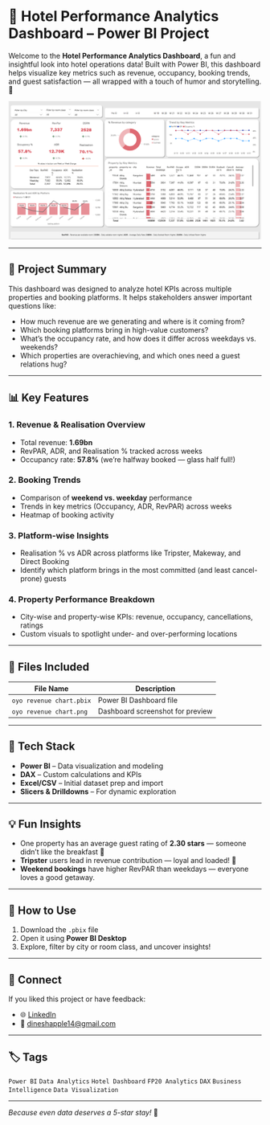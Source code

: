 # 🏨 Hotel Performance Analytics Dashboard – Power BI Project

Welcome to the **Hotel Performance Analytics Dashboard**, a fun and insightful look into hotel operations data! Built with Power BI, this dashboard helps visualize key metrics such as revenue, occupancy, booking trends, and guest satisfaction — all wrapped with a touch of humor and storytelling. 🌟

![Dashboard Screenshot](oyo%20revenue%20chart.png)

---

## 📌 Project Summary

This dashboard was designed to analyze hotel KPIs across multiple properties and booking platforms. It helps stakeholders answer important questions like:

- How much revenue are we generating and where is it coming from?
- Which booking platforms bring in high-value customers?
- What’s the occupancy rate, and how does it differ across weekdays vs. weekends?
- Which properties are overachieving, and which ones need a guest relations hug?

---

## 📊 Key Features

### 1. **Revenue & Realisation Overview**
- Total revenue: **1.69bn**
- RevPAR, ADR, and Realisation % tracked across weeks
- Occupancy rate: **57.8%** (we’re halfway booked — glass half full!)

### 2. **Booking Trends**
- Comparison of **weekend vs. weekday** performance
- Trends in key metrics (Occupancy, ADR, RevPAR) across weeks
- Heatmap of booking activity

### 3. **Platform-wise Insights**
- Realisation % vs ADR across platforms like Tripster, Makeway, and Direct Booking
- Identify which platform brings in the most committed (and least cancel-prone) guests

### 4. **Property Performance Breakdown**
- City-wise and property-wise KPIs: revenue, occupancy, cancellations, ratings
- Custom visuals to spotlight under- and over-performing locations

---

## 📁 Files Included

| File Name              | Description                                 |
|------------------------|---------------------------------------------|
| `oyo revenue chart.pbix` | Power BI Dashboard file                    |
| `oyo revenue chart.png`  | Dashboard screenshot for preview           |

---

## 🧰 Tech Stack

- **Power BI** – Data visualization and modeling
- **DAX** – Custom calculations and KPIs
- **Excel/CSV** – Initial dataset prep and import
- **Slicers & Drilldowns** – For dynamic exploration

---

## 💡 Fun Insights

- One property has an average guest rating of **2.30 stars** — someone didn’t like the breakfast 😬  
- **Tripster** users lead in revenue contribution — loyal and loaded! 💼  
- **Weekend bookings** have higher RevPAR than weekdays — everyone loves a good getaway.

---

## 🚀 How to Use

1. Download the `.pbix` file
2. Open it using **Power BI Desktop**
3. Explore, filter by city or room class, and uncover insights!

---

## 🤝 Connect

If you liked this project or have feedback:
- 🌐 [LinkedIn](https://www.linkedin.com/in/dinesh715/)  
- 📧 dineshapple14@gmail.com

---

## 🏷️ Tags

`Power BI` `Data Analytics` `Hotel Dashboard` `FP20 Analytics` `DAX` `Business Intelligence` `Data Visualization`

---

*Because even data deserves a 5-star stay!* 🌟
